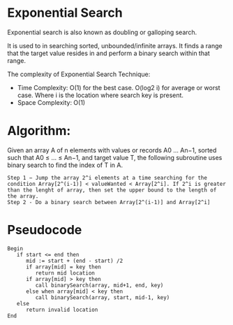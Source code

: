# Exponential Search
Exponential search is also known as doubling or galloping search.

It is used to in searching sorted, unbounded/infinite arrays. It finds a
range that the target value resides in and perform a binary search
within that range.

The complexity of Exponential Search Technique:

- Time Complexity: O(1) for the best case. O(log2 i) for average or
    worst case. Where i is the location where search key is present.
- Space Complexity: O(1)

# Algorithm:
Given an array A of n elements with values or records A0 ... An−1,
sorted such that A0 ≤ ... ≤ An−1, and target value T, the following
subroutine uses binary search to find the index of T in A.

	Step 1 − Jump the array 2^i elements at a time searching for the condition Array[2^(i-1)] < valueWanted < Array[2^i]. If 2^i is greater than the lenght of array, then set the upper bound to the length of the array.
	Step 2 - Do a binary search between Array[2^(i-1)] and Array[2^i]

# Pseudocode
```
Begin
   if start <= end then
      mid := start + (end - start) /2
      if array[mid] = key then
         return mid location
      if array[mid] > key then
         call binarySearch(array, mid+1, end, key)
      else when array[mid] < key then
         call binarySearch(array, start, mid-1, key)
   else
      return invalid location
End
```
